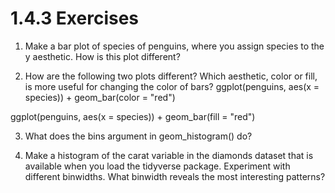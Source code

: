 # 1.4.3 Exercises

1. Make a bar plot of species of penguins, where you assign species to the y aesthetic. How is this plot different?

2. How are the following two plots different? Which aesthetic, color or fill, is more useful for changing the color of bars?
  ggplot(penguins, aes(x = species)) +
    geom_bar(color = "red")

  ggplot(penguins, aes(x = species)) +
    geom_bar(fill = "red")

3. What does the bins argument in geom_histogram() do?

4. Make a histogram of the carat variable in the diamonds dataset that is available when you load the tidyverse package. Experiment with different binwidths. What binwidth reveals the most interesting patterns?
